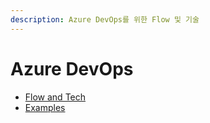 ```yaml
---
description: Azure DevOps를 위한 Flow 및 기술
---
```


# Azure DevOps

* [Flow and Tech](azure-flow-and-tech.md)
* [Examples](azure-examples.md)
  
